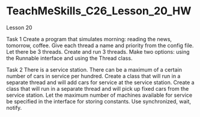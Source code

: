 # TeachMeSkills_C26_Lesson_20_HW
Lesson 20

Task 1
Create a program that simulates morning: reading the news, tomorrow, coffee.
Give each thread a name and priority from the config file.
Let there be 3 threads.
Create and run 3 threads.
Make two options: using the Runnable interface and using the Thread class.

Task 2
There is a service station. There can be a maximum of a certain number of cars in service per hundred.
Create a class that will run in a separate thread and will add cars for service at the service station.
Create a class that will run in a separate thread and will pick up fixed cars from the service station.
Let the maximum number of machines available for service be specified in the interface for storing constants.
Use synchronized, wait, notify.
